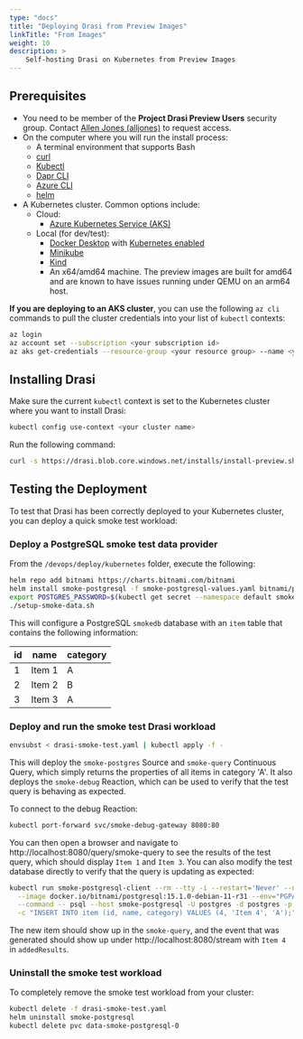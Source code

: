 ```yaml
---
type: "docs"
title: "Deploying Drasi from Preview Images"
linkTitle: "From Images"
weight: 10
description: >
    Self-hosting Drasi on Kubernetes from Preview Images
---
```


## Prerequisites

- You need to be member of the **Project Drasi Preview Users** security group. Contact [Allen Jones (alljones)](mailto:alljones@microsoft.com) to request access.
- On the computer where you will run the install process:
  - A terminal environment that supports Bash
  - [curl](https://curl.se/)
  - [Kubectl](https://kubernetes.io/docs/tasks/tools/)
  - [Dapr CLI](https://docs.dapr.io/getting-started/install-dapr-cli/)
  - [Azure CLI](https://learn.microsoft.com/en-us/cli/azure/install-azure-cli)
  - [helm](https://helm.sh/docs/intro/install/)
- A Kubernetes cluster. Common options include:
  - Cloud:
    - [Azure Kubernetes Service (AKS)](https://learn.microsoft.com/en-us/azure/aks/)
  - Local (for dev/test):
    - [Docker Desktop](https://www.docker.com/products/docker-desktop/) with [Kubernetes enabled](https://docs.docker.com/desktop/kubernetes/)
    - [Minikube](https://minikube.sigs.k8s.io/docs/)
    - [Kind](https://kind.sigs.k8s.io/)
    - An x64/amd64 machine.  The preview images are built for amd64 and are known to have issues running under QEMU on an arm64 host.

**If you are deploying to an AKS cluster**, you can use the following `az cli` commands to pull the cluster credentials into your list of `kubectl` contexts:

```bash
az login
az account set --subscription <your subscription id>
az aks get-credentials --resource-group <your resource group> --name <your cluster name>
```

## Installing Drasi

Make sure the current `kubectl` context is set to the Kubernetes cluster where you want to install Drasi:

```bash
kubectl config use-context <your cluster name>
```

Run the following command:

```bash
curl -s https://drasi.blob.core.windows.net/installs/install-preview.sh | bash
```

## Testing the Deployment

To test that Drasi has been correctly deployed to your Kubernetes cluster, you can deploy a quick smoke test workload:

### Deploy a PostgreSQL smoke test data provider

From the `/devops/deploy/kubernetes` folder, execute the following:

```bash
helm repo add bitnami https://charts.bitnami.com/bitnami
helm install smoke-postgresql -f smoke-postgresql-values.yaml bitnami/postgresql
export POSTGRES_PASSWORD=$(kubectl get secret --namespace default smoke-postgresql -o jsonpath="{.data.postgres-password}" | base64 -d)
./setup-smoke-data.sh
```

This will configure a PostgreSQL `smokedb` database with an `item` table that contains the following information:

|id|name|category|
| - | - | - |
|1|Item 1|A|
|2|Item 2|B|
|3|Item 3|A|

### Deploy and run the smoke test Drasi workload

```bash
envsubst < drasi-smoke-test.yaml | kubectl apply -f -
```

This will deploy the `smoke-postgres` Source and `smoke-query` Continuous Query, which simply returns the properties of all items in category 'A'. It also deploys the `smoke-debug` Reaction, which can be used to verify that the test query is behaving as expected.

To connect to the debug Reaction:

```bash
kubectl port-forward svc/smoke-debug-gateway 8080:80
```
  
You can then open a browser and navigate to http://localhost:8080/query/smoke-query to see the results of the test query, which should display `Item 1` and `Item 3`. You can also modify the test database directly to verify that the query is updating as expected:

```bash
kubectl run smoke-postgresql-client --rm --tty -i --restart='Never' --namespace default \
  --image docker.io/bitnami/postgresql:15.1.0-debian-11-r31 --env="PGPASSWORD=$POSTGRES_PASSWORD" \
  --command -- psql --host smoke-postgresql -U postgres -d postgres -p 5432 -c '\c smokedb' \
  -c "INSERT INTO item (id, name, category) VALUES (4, 'Item 4', 'A');"
```

The new item should show up in the `smoke-query`, and the event that was generated should show up under  http://localhost:8080/stream with `Item 4` in `addedResults`.

### Uninstall the smoke test workload

To completely remove the smoke test workload from your cluster:

```bash
kubectl delete -f drasi-smoke-test.yaml
helm uninstall smoke-postgresql
kubectl delete pvc data-smoke-postgresql-0
```
